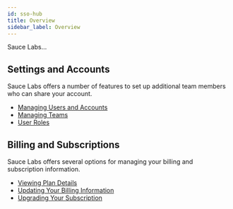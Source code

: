 ```yaml
---
id: sso-hub
title: Overview
sidebar_label: Overview
---
```

Sauce Labs...

<div class="box-wrapper" markdown="1">
<div class="box box1 card">
  <div class="container">
  <h2>Settings and Accounts</h2>
  <p>Sauce Labs offers a number of features to set up additional team members who can share your account.</p>
  <ul>
      <li><a href="https://wiki.saucelabs.com/display/DOCS/Managing+User+Info+and+Accounts">Managing Users and Accounts
</a></li>
      <li><a href="/acct-team-mgmt/adding-deleting-teams">Managing Teams</a></li>
      <li><a href="https://wiki.saucelabs.com/display/DOCS/User+Account+Types">User Roles</a></li>
  </ul>
  </div>
</div>
<div class="box box2 card">
  <div class="container">
  <h2>Billing and Subscriptions</h2>
  <p>Sauce Labs offers several options for managing your billing and subscription information.
</p>
  <ul>
      <li><a href="https://wiki.saucelabs.com/display/DOCS/Viewing+Plan+Details">Viewing Plan Details</a></li>
      <li><a href="https://wiki.saucelabs.com/display/DOCS/Updating+Your+Plan+Billing+Information">Updating Your Billing Information</a></li>
      <li><a href="https://wiki.saucelabs.com/display/DOCS/Upgrading+Your+Subscription+Plan">Upgrading Your Subscription</a></li>
  </ul>
  </div>
</div>
</div>
